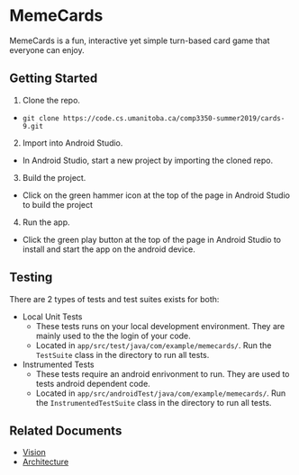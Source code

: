 # MemeCards
MemeCards is a fun, interactive yet simple turn-based card game that everyone can enjoy.

## Getting Started
1. Clone the repo.
- `git clone https://code.cs.umanitoba.ca/comp3350-summer2019/cards-9.git`
2. Import into Android Studio.
- In Android Studio, start a new project by importing the cloned repo.
3. Build the project.
- Click on the green hammer icon at the top of the page in Android Studio to build the project
4. Run the app.
- Click the green play button at the top of the page in Android Studio to install and start the app on the android device.

## Testing
There are 2 types of tests and test suites exists for both:
- Local Unit Tests
    - These tests runs on your local development environment. They are mainly used to the the login of your code.
    - Located in `app/src/test/java/com/example/memecards/`. Run the `TestSuite` class in the directory to run all tests.
- Instrumented Tests
    - These tests require an android enrivonment to run. They are used to tests android dependent code.
    - Located in `app/src/androidTest/java/com/example/memecards/`. Run the `InstrumentedTestSuite` class in the directory to run all tests.

## Related Documents
- [Vision](VISION.md)
- [Architecture](ARCHITECTURE.md)
